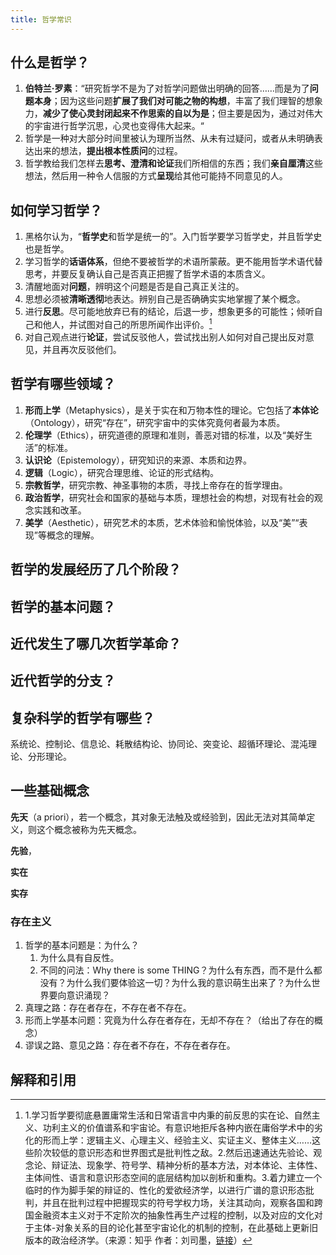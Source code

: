 ```yaml
---
title: 哲学常识
---
```


## 什么是哲学？

1. **伯特兰·罗素**：“研究哲学不是为了对哲学问题做出明确的回答……而是为了**问题本身**；因为这些问题**扩展了我们对可能之物的构想**，丰富了我们理智的想象力，**减少了使心灵封闭起来不作思索的自以为是**；但主要是因为，通过对伟大的宇宙进行哲学沉思，心灵也变得伟大起来。“
2. 哲学是一种对大部分时间里被认为理所当然、从未有过疑问，或者从未明确表达出来的想法，**提出根本性质问**的过程。
3. 哲学教给我们怎样去**思考、澄清和论证**我们所相信的东西；我们**亲自厘清**这些想法，然后用一种令人信服的方式**呈现**给其他可能持不同意见的人。


## 如何学习哲学？

1. 黑格尔认为，“**哲学史**和哲学是统一的”。入门哲学要学习哲学史，并且哲学史也是哲学。
2. 学习哲学的**话语体系**，但绝不要被哲学的术语所蒙蔽。更不能用哲学术语代替思考，并要反复确认自己是否真正把握了哲学术语的本质含义。
3. 清醒地面对**问题**，辨明这个问题是否是自己真正关注的。
4. 思想必须被**清晰透彻**地表达。辨别自己是否确确实实地掌握了某个概念。
5. 进行**反思**。尽可能地放弃已有的结论，后退一步，想象更多的可能性；倾听自己和他人，并试图对自己的所思所闻作出评价。[^zhihu1]
6. 对自己观点进行**论证**，尝试反驳他人，尝试找出别人如何对自己提出反对意见，并且再次反驳他们。


## 哲学有哪些领域？

1. **形而上学**（Metaphysics），是关于实在和万物本性的理论。它包括了**本体论**（Ontology），研究“存在”，研究宇宙中的实体究竟何者最为本质。
2. **伦理学**（Ethics），研究道德的原理和准则，善恶对错的标准，以及“美好生活”的标准。
3. **认识论**（Epistemology），研究知识的来源、本质和边界。
4. **逻辑**（Logic），研究合理思维、论证的形式结构。
5. **宗教哲学**，研究宗教、神圣事物的本质，寻找上帝存在的哲学理由。
6. **政治哲学**，研究社会和国家的基础与本质，理想社会的构想，对现有社会的观念实践和改革。
7. **美学**（Aesthetic），研究艺术的本质，艺术体验和愉悦体验，以及“美”“表现”等概念的理解。

## 哲学的发展经历了几个阶段？

## 哲学的基本问题？

## 近代发生了哪几次哲学革命？

## 近代哲学的分支？

## 复杂科学的哲学有哪些？

系统论、控制论、信息论、耗散结构论、协同论、突变论、超循环理论、混沌理论、分形理论。

## 一些基础概念

**先天**（a priori），若一个概念，其对象无法触及或经验到，因此无法对其简单定义，则这个概念被称为先天概念。

**先验**，

**实在**

**实存**

### 存在主义

1. 哲学的基本问题是：为什么？
   1. 为什么具有自反性。
   2. 不同的问法：Why there is some THING？为什么有东西，而不是什么都没有？为什么我们要体验这一切？为什么我的意识萌生出来了？为什么世界要向意识涌现？
2. 真理之路：存在者存在，不存在者不存在。
3. 形而上学基本问题：究竟为什么存在者存在，无却不存在？（给出了存在的概念）
4. 谬误之路、意见之路：存在者不存在，不存在者存在。

## 解释和引用

[^zhihu1]: 1.学习哲学要彻底悬置庸常生活和日常语言中内秉的前反思的实在论、自然主义、功利主义的价值谱系和宇宙论。有意识地拒斥各种内嵌在庸俗学术中的劣化的形而上学：逻辑主义、心理主义、经验主义、实证主义、整体主义……这些阶次较低的意识形态和世界图式是批判性之敌。2.然后迅速通达先验论、观念论、辩证法、现象学、符号学、精神分析的基本方法，对本体论、主体性、主体间性、语言和意识形态空间的底层结构加以剖析和重构。3.着力建立一个临时的作为脚手架的辩证的、性化的爱欲经济学，以进行广谱的意识形态批判，并且在批判过程中把握现实的符号学权力场，关注其动向，观察各国和跨国金融资本主义对于不定阶次的抽象性再生产过程的控制，以及对应的文化对于主体-对象关系的目的论化甚至宇宙论化的机制的控制，在此基础上更新旧版本的政治经济学。（来源：知乎 作者：刘司墨，[链接](https://www.zhihu.com/question/474104022/answer/2015039385)）